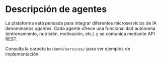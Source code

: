 # Descripción de agentes

La plataforma está pensada para integrar diferentes microservicios de IA denominados *agentes*. Cada agente ofrece una funcionalidad autónoma (entrenamiento, nutrición, motivación, etc.) y se comunica mediante API REST.

Consulta la carpeta `backend/services/` para ver ejemplos de implementación.
